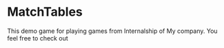 # MatchTables
This demo game for playing games from Internalship of My company. You feel free to check out

